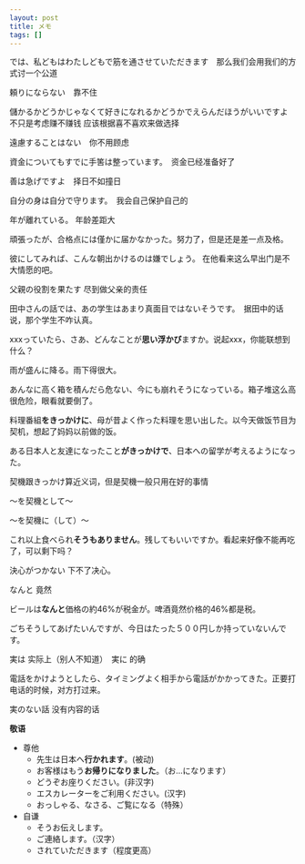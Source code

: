 ```yaml
---
layout: post
title: メモ
tags: []
---
```


では、私どもはわたしどもで筋を通させていただきます　那么我们会用我们的方式讨一个公道

頼りにならない　靠不住

儲かるかどうかじゃなくて好きになれるかどうかでえらんだほうがいいですよ   不只是考虑赚不赚钱 应该根据喜不喜欢来做选择

遠慮することはない　你不用顾虑

資金についてもすでに手筈は整っています。　资金已经准备好了

善は急げですよ　择日不如撞日

自分の身は自分で守ります。　我会自己保护自己的

年が離れている。	年龄差距大

頑張ったが、合格点には僅かに届かなかった。努力了，但是还是差一点及格。

彼にしてみれば、こんな朝出かけるのは嫌でしょう。 在他看来这么早出门是不大情愿的吧。

父親の役割を果たす	尽到做父亲的责任

田中さんの話では、あの学生はあまり真面目ではないそうです。　据田中的话说，那个学生不咋认真。

xxxっていたら、さあ、どんなことが**思い浮かび**ますか。说起xxx，你能联想到什么？

雨が盛んに降る。雨下得很大。 

あんなに高く箱を積んだら危ない、今にも崩れそうになっている。箱子堆这么高很危险，眼看就要倒了。

料理番組**をきっかけに**、母が昔よく作った料理を思い出した。以今天做饭节目为契机，想起了妈妈以前做的饭。

ある日本人と友達になったこと**がきっかけで**、日本への留学が考えるようになった。

契機跟きっかけ算近义词，但是契機一般只用在好的事情

～を契機として～

～を契機に（して）～

これ以上食べられ**そうもありません**。残してもいいですか。看起来好像不能再吃了，可以剩下吗？

決心がつかない	下不了决心。

なんと	竟然

ビールは**なんと**価格の約46%が税金が。啤酒竟然价格的46%都是税。

ごちそうしてあげたいんですが、今日はたった５００円しか持っていないんです。

実は	实际上（别人不知道）　実に	的确

電話をかけようとしたら、タイミングよく相手から電話がかかってきた。正要打电话的时候，对方打过来。

実のない話	没有内容的话

**敬语**

- 尊他
  - 先生は日本へ**行かれます**。(被动)
  - お客様はもう**お帰りになりました**。（お…になります）
  - どうぞお座りください。(非汉字)
  - エスカレーターをご利用ください。(汉字)
  - おっしゃる、なさる、ご覧になる（特殊）
- 自谦
  - そうお伝えします。
  - ご連絡します。（汉字）
  - されていただきます（程度更高）